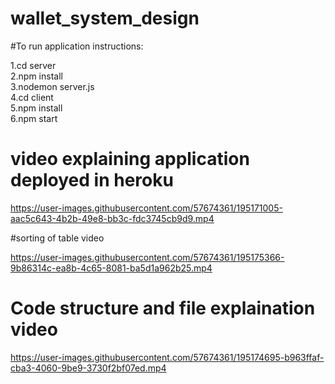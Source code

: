 # wallet_system_design

#To run application instructions:

1.cd server<br/>
2.npm install<br/>
3.nodemon server.js<br/>
4.cd client<br/>
5.npm install<br/>
6.npm start<br/>

# video explaining application deployed in heroku

https://user-images.githubusercontent.com/57674361/195171005-aac5c643-4b2b-49e8-bb3c-fdc3745cb9d9.mp4

#sorting of table video

https://user-images.githubusercontent.com/57674361/195175366-9b86314c-ea8b-4c65-8081-ba5d1a962b25.mp4


# Code structure and file explaination video

https://user-images.githubusercontent.com/57674361/195174695-b963ffaf-cba3-4060-9be9-3730f2bf07ed.mp4


